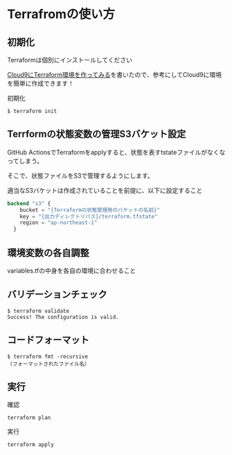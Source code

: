 # Terrafromの使い方
## 初期化
Terraformは個別にインストールしてください

[Cloud9にTerraform環境を作ってみる](https://anikitech.com/cloud9-terraform/)を書いたので、参考にしてCloud9に環境を簡単に作成できます！

初期化
```
$ terraform init
```

## Terrformの状態変数の管理S3バケット設定
GitHub ActionsでTerraformをapplyすると、状態を表すtstateファイルがなくなってしまう。

そこで、状態ファイルをS3で管理するようにします。

適当なS3バケットは作成されていることを前提に、以下に設定すること

```main.tf
backend "s3" {
    bucket = "{Terraformの状態管理用のバケットの名前}"
    key = "{出力ディレクトリパス}/terraform.tfstate"
    region = "ap-northeast-1"
  }
```

## 環境変数の各自調整
variables.tfの中身を各自の環境に合わせること

## バリデーションチェック
```
$ terraform validate
Success! The configuration is valid.
```

## コードフォーマット
```
$ terraform fmt -recursive
（フォーマットされたファイル名）
```

## 実行
確認
```
terraform plan
```

実行
```
terraform apply
```



